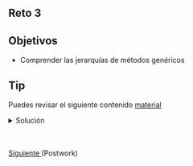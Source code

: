 ## Reto 3

## Objetivos
* Comprender las jerarquías de métodos genéricos

## Tip
  Puedes revisar el siguiente contenido [material](https://docs.oracle.com/javase/tutorial/java/generics/inheritance.html)


<details>
  <summary>Solución</summary>

  1. Para que el código funcione basta con establecer un límite superior al definir numList
    
      <img src="img/figura01.png" alt="Nueva prueba"/>

      ```java
      public class Reto3 {
        @Test
        @DisplayName("Problemático")
        void reto(){
            List<? extends Number> numberList;

            List<Integer> integerList = List.of(1,2,3);

            numberList = integerList;

            assertNotNull(numberList);
        }
      }
      ```

      En este ejercicio creamos una jerarquía de clases genéricas, que requiere cierto tratamiento especial.

  2. Ejecuta el proyecto.

      <img src="img/figura02.png" alt="Nueva prueba"/>

</details>


<br/>
<br/>

[Siguiente ](../Postwork/Readme.md)(Postwork)